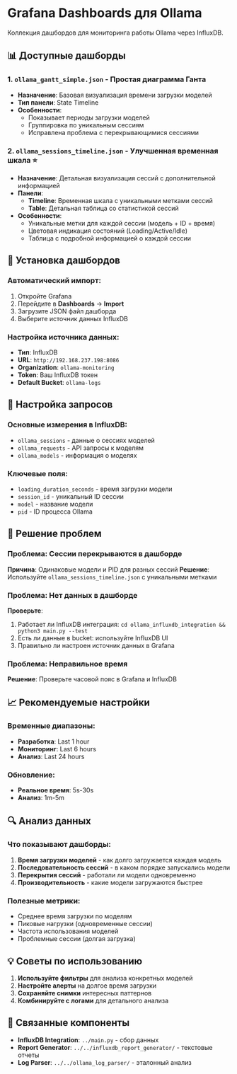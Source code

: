 # Grafana Dashboards для Ollama

Коллекция дашбордов для мониторинга работы Ollama через InfluxDB.

## 📊 Доступные дашборды

### 1. `ollama_gantt_simple.json` - Простая диаграмма Ганта
- **Назначение**: Базовая визуализация времени загрузки моделей
- **Тип панели**: State Timeline
- **Особенности**: 
  - Показывает периоды загрузки моделей
  - Группировка по уникальным сессиям
  - Исправлена проблема с перекрывающимися сессиями

### 2. `ollama_sessions_timeline.json` - Улучшенная временная шкала ⭐
- **Назначение**: Детальная визуализация сессий с дополнительной информацией
- **Панели**:
  - **Timeline**: Временная шкала с уникальными метками сессий
  - **Table**: Детальная таблица со статистикой сессий
- **Особенности**:
  - Уникальные метки для каждой сессии (модель + ID + время)
  - Цветовая индикация состояний (Loading/Active/Idle)
  - Таблица с подробной информацией о каждой сессии

## 🚀 Установка дашбордов

### Автоматический импорт:
1. Откройте Grafana
2. Перейдите в **Dashboards** → **Import**
3. Загрузите JSON файл дашборда
4. Выберите источник данных InfluxDB

### Настройка источника данных:
- **Тип**: InfluxDB
- **URL**: `http://192.168.237.198:8086`
- **Organization**: `ollama-monitoring`
- **Token**: Ваш InfluxDB токен
- **Default Bucket**: `ollama-logs`

## 🔧 Настройка запросов

### Основные измерения в InfluxDB:
- `ollama_sessions` - данные о сессиях моделей
- `ollama_requests` - API запросы к моделям
- `ollama_models` - информация о моделях

### Ключевые поля:
- `loading_duration_seconds` - время загрузки модели
- `session_id` - уникальный ID сессии
- `model` - название модели
- `pid` - ID процесса Ollama

## 🐛 Решение проблем

### Проблема: Сессии перекрываются в дашборде
**Причина**: Одинаковые модели и PID для разных сессий
**Решение**: Используйте `ollama_sessions_timeline.json` с уникальными метками

### Проблема: Нет данных в дашборде
**Проверьте**:
1. Работает ли InfluxDB интеграция: `cd ollama_influxdb_integration && python3 main.py --test`
2. Есть ли данные в bucket: используйте InfluxDB UI
3. Правильно ли настроен источник данных в Grafana

### Проблема: Неправильное время
**Решение**: Проверьте часовой пояс в Grafana и InfluxDB

## 📈 Рекомендуемые настройки

### Временные диапазоны:
- **Разработка**: Last 1 hour
- **Мониторинг**: Last 6 hours  
- **Анализ**: Last 24 hours

### Обновление:
- **Реальное время**: 5s-30s
- **Анализ**: 1m-5m

## 🔍 Анализ данных

### Что показывают дашборды:
1. **Время загрузки моделей** - как долго загружается каждая модель
2. **Последовательность сессий** - в каком порядке запускались модели
3. **Перекрытия сессий** - работали ли модели одновременно
4. **Производительность** - какие модели загружаются быстрее

### Полезные метрики:
- Среднее время загрузки по моделям
- Пиковые нагрузки (одновременные сессии)
- Частота использования моделей
- Проблемные сессии (долгая загрузка)

## 💡 Советы по использованию

1. **Используйте фильтры** для анализа конкретных моделей
2. **Настройте алерты** на долгое время загрузки
3. **Сохраняйте снимки** интересных паттернов
4. **Комбинируйте с логами** для детального анализа

## 🔗 Связанные компоненты

- **InfluxDB Integration**: `../main.py` - сбор данных
- **Report Generator**: `../../influxdb_report_generator/` - текстовые отчеты  
- **Log Parser**: `../../ollama_log_parser/` - эталонный анализ

